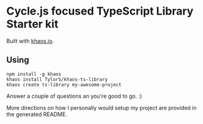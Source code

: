 # Cycle.js focused TypeScript Library Starter kit

Built with [khaos.io](khaos.io).

## Using

```
npm install -g khaos
khaos install TylorS/khaos-ts-library
khaos create ts-library my-awesome-project
```

Answer a couple of questions an you're good to go. :)

More directions on how I personally would setup my project are provided in the generated README.
